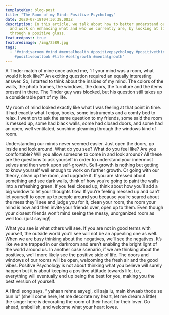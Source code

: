 ```yaml
---
templateKey: blog-post
title: "The Room of my Mind: Positive Psychology"
date: 2020-07-18T04:30:38.083Z
description: In this article, we talk about how to better understand ourselves
  and work on enhancing what and who we currently are, by looking at life
  through a positive glass.
featuredpost: true
featuredimage: /img/2589.jpg
tags:
  - "#mindisaroom #mind #mentalhealth #positivepsychology #positivethinking
    #positiveoutlook #life #selfgrowth #mentalgrowth"
---
```

A Tinder match of mine once asked me, “if your mind was a room, what would it look like?” An exciting question required an equally interesting answer. So, I started to think about the insides of my mind. The colors of the walls, the photo frames, the windows, the doors, the furniture and the items present in there. The Tinder guy was blocked, but his question still takes up a considerable part of my life.

My room of mind looked exactly like what I was feeling at that point in time. It had exactly what I enjoy, books, some instruments and a comfy bed to relax. I went on to ask the same question to my friends, some said the room is messed up, some had black walls, some had closed doors, and some had an open, well ventilated, sunshine gleaming through the windows kind of room.

Understanding our minds never seemed easier. Just open the doors, go inside and look around. What do you see? What do you feel like? Are you comfortable? Will you allow someone to come in and look around? All these are the questions to ask yourself in order to understand your innermost selves and then work upon self-growth. Self-growth is nothing but getting to know yourself well enough to work on further growth. Or going with our theory, clean up the room, and upgrade it. If you are stressed about something and see dark walls, think of how you’re going to paint the walls into a refreshing green. If you feel closed up, think about how you’ll add a big window to let your thoughts flow. If you’re feeling messed up and can’t let yourself to open up to people around you because you’re scared about the mess they’ll see and judge you for it, clean your room, the room your mind is now and then invite your friends over, open up to them. Even though your closest friends won’t mind seeing the messy, unorganized room as well too. (just saying!)

What you see is what others will see. If you are not in good terms with yourself, the outside world you’ll see will not be an appealing one as well. When we are busy thinking about the negatives, we’ll see the negatives. It’s like we are trapped in our darkroom and aren’t enabling the bright light of the world around us. In another case scenario, if we are thinking about the positives, we’ll more likely see the positive side of life. The doors and windows of our rooms will be open, welcoming the fresh air and the good vibes. Positive Psychology is not about thinking what you believe will surely happen but it is about keeping a positive attitude towards life, i.e., everything will eventually end up being the best for you, making you the best version of yourself.

A Hindi song says, “ yahaan rehne aayegi, dil saja lu, main khwaab thode se bun lu” (she’ll come here, let me decorate my heart, let me dream a little) the singer here is decorating the room of their heart for their lover. Go ahead, embellish, and welcome what your heart loves.